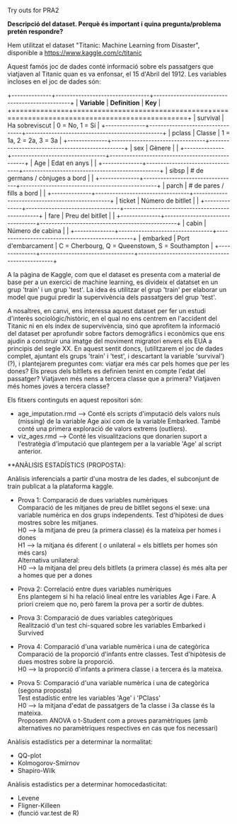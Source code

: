 Try outs for PRA2

**Descripció del dataset. Perquè és important i quina pregunta/problema pretén
respondre?**

Hem utilitzat el dataset "Titanic: Machine Learning from Disaster", disponible a https://www.kaggle.com/c/titanic

Aquest famós joc de dades conté informació sobre els passatgers que viatjaven al Titanic quan es va enfonsar, el 15 d'Abril del 1912. Les variables incloses en el joc de dades són:

+--------------+---------------------------------+------------------------------------------------+
| **Variable** | **Definition**                  | **Key**                                        |
+==============+=================================+================================================+
| survival     | Ha sobreviscut                  | 0 = No, 1 = Sí                                 |
+--------------+---------------------------------+------------------------------------------------+
| pclass       | Classe                          | 1 = 1a, 2 = 2a, 3 = 3a                         |
+--------------+---------------------------------+------------------------------------------------+
| sex          | Gènere                          |                                                |
+--------------+---------------------------------+------------------------------------------------+
| Age          | Edat en anys                    |                                                |
+--------------+---------------------------------+------------------------------------------------+
| sibsp        | \# de germans / cònjuges a bord |                                                |
+--------------+---------------------------------+------------------------------------------------+
| parch        | \# de pares / fills a bord      |                                                |
+--------------+---------------------------------+------------------------------------------------+
| ticket       | Número de bitllet               |                                                |
+--------------+---------------------------------+------------------------------------------------+
| fare         | Preu del bitllet                |                                                |
+--------------+---------------------------------+------------------------------------------------+
| cabin        | Número de cabina                |                                                |
+--------------+---------------------------------+------------------------------------------------+
| embarked     | Port d'embarcament              | C = Cherbourg, Q = Queenstown, S = Southampton |
+--------------+---------------------------------+------------------------------------------------+

A la pàgina de Kaggle, com que el dataset es presenta com a material de base per a un exercici de machine learning, es divideix el datatset en un grup 'train' i un grup 'test'. La idea és utilitzar el grup 'train' per elaborar un model que pugui predir la supervivència dels passatgers del grup 'test'.

A nosaltres, en canvi, ens interessa aquest dataset per fer un estudi d'interès sociològic/històric, en el qual no ens centrem en l'accident del Titanic ni en els índex de supervivència, sinó que aprofitem la informació del dataset per aprofundir sobre factors demogràfics i econòmics que ens ajudin a construir una imatge del moviment migratori envers els EUA a principis del segle XX. En aquest sentit doncs, (utilitzarem el joc de dades complet, ajuntant els grups 'train' i 'test', i descartant la variable 'survival')(?), i plantejarem preguntes com: viatjar era més car pels homes que per les dones? Els preus dels bitllets es definien tenint en compte l'edat del passatger? Viatjaven més nens a tercera classe que a primera? Viatjaven més homes joves a tercera classe?   




Els fitxers continguts en aquest repositori són:  

* age_imputation.rmd --> Conté els scripts d'imputació dels valors nuls (missing) de la variable Age així com de la variable Embarked. També conté una primera exploració de valors extrems (outliers).  
* viz_ages.rmd --> Conté les visualitzacions que donarien suport a l'estratègia d'imputació que plantegem per a la variable 'Age' al script anterior.  


**ANÀLISIS ESTADÍSTICS (PROPOSTA):  

Anàlisis inferencials a partir d'una mostra de les dades, el subconjunt de train publicat a la plataforma kaggle.  

* Prova 1: Comparació de dues variables numèriques  
           Comparació de les mitjanes de preu de bitllet segons el sexe: una variable numèrica en dos grups independents. Test d'hipòtesi de dues mostres sobre les mitjanes.  
           H0 --> la mitjana de preu (a primera classe) és la mateixa per homes i dones  
           H1 --> la mitjana és diferent ( o unilateral = els bitllets per homes són més cars)  
           Alternativa unilateral:  
           H0 --> la mitjana del preu dels bitllets (a primera classe) és més alta per a homes que per a dones  

* Prova 2: Correlació entre dues variables numèriques  
           Ens plantegem si hi ha relació lineal entre les variables Age i Fare. A priori creiem que no, però farem la prova per a sortir de dubtes.  
           
* Prova 3: Comparació de dues variables categòriques  
           Realització d'un test chi-squared sobre les variables Embarked i Survived  
           
* Prova 4: Comparació d'una variable numèrica i una de categòrica  
           Comparació de la proporció d'infants entre classes. Test d'hipòtesis de dues mostres sobre la proporció.  
           H0 --> la proporció d'infants a primera classe i a tercera és la mateixa.  
           
* Prova 5: Comparació d'una variable numèrica i una de categòrica (segona proposta)  
           Test estadístic entre les variables 'Age' i 'PClass'  
           H0 --> la mitjana d'edat de passatgers de 1a classe i 3a classe és la mateixa.  
           Proposem ANOVA o t-Student com a proves paramètriques (amb alternatives no paramètriques respectives en cas que fos necessari)  

Anàlisis estadístics per a determinar la normalitat:  
* QQ-plot  
* Kolmogorov-Smirnov  
* Shapiro-Wilk  

Anàlisis estadístics per a determinar homocedasticitat:  
* Levene  
* Fligner-Killeen  
* (funció var.test de R)  
